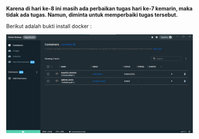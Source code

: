 **Karena di hari ke-8 ini masih ada perbaikan tugas hari ke-7 kemarin, maka tidak ada tugas. Namun, diminta untuk memperbaiki tugas tersebut.**

Berikut adalah bukti install docker :

![](../Screenshot/instal-docker.png)